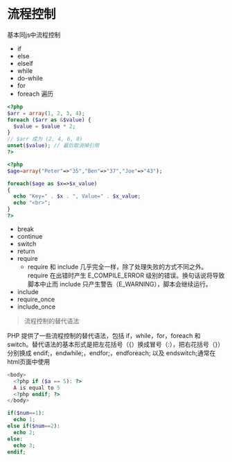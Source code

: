 # 流程控制
基本同js中流程控制
- if
- else
- elseif
- while
- do-while
- for
- foreach 遍历
```php
<?php
$arr = array(1, 2, 3, 4);
foreach ($arr as &$value) {
  $value = $value * 2;
}
// $arr 成为 (2, 4, 6, 8)
unset($value); // 最后取消掉引用
?>
```
```php
<?php
$age=array("Peter"=>"35","Ben"=>"37","Joe"=>"43");

foreach($age as $x=>$x_value)
{
  echo "Key=" . $x . ", Value=" . $x_value;
  echo "<br>";
}
?>
```
- break
- continue
- switch
- return
- require
  - require 和 include 几乎完全一样，除了处理失败的方式不同之外。require 在出错时产生 E_COMPILE_ERROR 级别的错误。换句话说将导致脚本中止而 include 只产生警告（E_WARNING），脚本会继续运行。
- include
- require_once
- include_once

> 流程控制的替代语法

PHP 提供了一些流程控制的替代语法，包括 if，while，for，foreach 和 switch。替代语法的基本形式是把左花括号（{）换成冒号（:），把右花括号（}）分别换成 endif;，endwhile;，endfor;，endforeach; 以及 endswitch;通常在html页面中使用
```php
<body>
  <?php if ($a == 5): ?>
  A is equal to 5
  <?php endif; ?>
</body>
```
```php
if($num==1):
  echo 1;
else if($num==2):
  echo 2;
else:
  echo 3;
endif;
```
